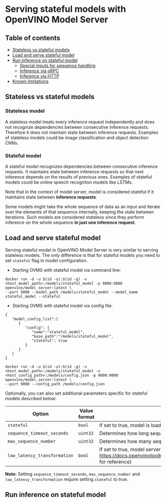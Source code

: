 # Serving stateful models with OpenVINO Model Server

## Table of contents

* [Stateless vs stateful models](#stateful_models)
* [Load and serve stateful model](#stateful_serve)
* [Run inference on stateful model](#stateful_inference)
    * [Special inputs for sequence handling](#stateful_inputs)
    * [Inference via gRPC](#stateful_grpc)
    * [Inference via HTTP](#stateful_rest)
* [Known limitations](#stateful_limitations)

## Stateless vs stateful models <a name="stateful_models"></a>

### Stateless model

A stateless model treats every inference request independently and does not recognize dependencies between consecutive inference requests. Therefore it  does not maintain state between inference requests. Examples of stateless models could be image classification and object detection CNNs.

### Stateful model

A stateful model recognizes dependencies between consecutive inference requests. It maintains state between inference requests so that next inference depends on the results of previous ones. Examples of stateful models could be online speech recogniton models like LSTMs.

Note that in the context of model server, model is considered stateful if it maintains state between **inference requests**. 

Some models might take the whole sequence of data as an input and iterate over the elements of that sequence internally, keeping the state between iterations. Such models are considered stateless since they perform inference on the whole sequence **in just one inference request**.


## Load and serve stateful model <a name="stateful_serve"></a>

Serving stateful model in OpenVINO Model Server is very similar to serving stateless models. The only difference is that for stateful models you need to set `stateful` flag in model configuration.

* Starting OVMS with stateful model via command line:

```
docker run -d -u $(id -u):$(id -g) -v <host_model_path>:/models/stateful_model -p 9000:9000 openvino/model_server:latest \ 
--port 9000 --model_path /models/stateful_model --model_name stateful_model --stateful
```

* Starting OVMS with stateful model via config file:

```
{
   "model_config_list":[
      {
         "config": {
            "name":"stateful_model",
            "base_path":"/models/stateful_model",
            "stateful": true
         }
      }
   ]
}
```

```
docker run -d -u $(id -u):$(id -g) -v <host_model_path>:/models/stateful_model -v <host_config_path>:/models/config.json -p 9000:9000 openvino/model_server:latest \ 
--port 9000 --config_path /models/config.json
```

 Optionally, you can also set additional parameters specific for stateful models described below:

| Option  | Value format  | Description  | Default value |
|---|---|---|---|
| `stateful` | `bool` | If set to true, model is loaded as stateful | false |
| `sequence_timeout_seconds` | `uint32` | Determines how long sequence can be idle (in seconds) before model server removes it | 60 |
| `max_sequence_number` | `uint32` | Determines how many sequences can be handled concurrently by a model instance | 500 |
| `low_latency_transformation` | `bool` | If set to true, model server will apply low latency transformation on model load (see https://docs.openvinotoolkit.org/latest/openvino_docs_IE_DG_network_state_intro.html#lowlatency_transformation for reference) | false |

**Note:** Setting `sequence_timeout_seconds`, `max_sequence_number` and `low_latency_transformation` require setting `stateful` to true.


## Run inference on stateful model <a name="stateful_inference"></a>
